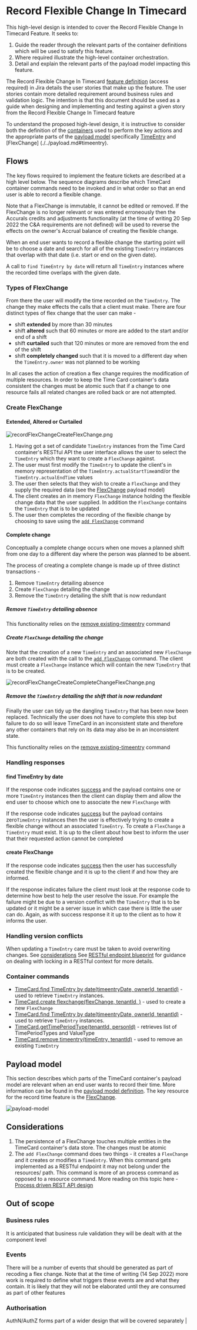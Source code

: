 

# Record Flexible Change In Timecard

This high-level design is intended to cover the Record Flexible Change In Timecard Feature. It seeks to:

1.  Guide the reader through the relevant parts of the container definitions which will be used to satisfy this feature.
2.  Where required illustrate the high-level container orchestration.
3.  Detail and explain the relevant parts of the payload model impacting this feature.

The Record Flexible Change In Timecard [feature definition](https://collaboration.homeoffice.gov.uk/jira/browse/EAHW-896) (access required) in Jira details the user stories that make up the feature. The user stories contain more detailed requirement around business rules and validation logic. The intention is that this document should be used as a guide when designing and implementing and testing against a given story from the Record Flexible Change In Timecard feature

To understand the proposed high-level design, it is instructive to consider both the definition of the [containers](./../index.md) used to perform the key actions and the appropriate parts of the [payload model](./../payload.md) specifically [TimeEntry](./../payload.md#flexchange) and [FlexChange] (./../payload.md#timeentry).

## Flows

The key flows required to implement the feature tickets are described at a high level below. The sequence diagrams describe which TimeCard container commands need to be invoked and in what order so that an end user is able to record a flexible change.

Note that a FlexChange is immutable, it cannot be edited or removed. If the FlexChange is no longer relevant or was entered erroneously then the Accurals credits and adjustments functionality (at the time of writing 20 Sep 2022 the C&A requirements are not defined) will be used to reverse the effects on the owner's Accrual balance of creating the flexible change.

When an end user wants to record a flexible change the starting point will be to choose a date and search for all of the existing `TimeEntry` instances that overlap with that date (i.e. start or end on the given date).

A call to `find TimeEntry by date` will return all `TimeEntry` instances where the recorded time overlaps with the given date.

### Types of FlexChange
From there the user will modify the time recorded on the `TimeEntry`. The change they make effects the calls that a client must make. There are four distinct types of flex change that the user can make - 

 - shift **extended** by more than 30 minutes 
 - shift **altered** such that 60 minutes or more are added to the start and/or end of a shift
 - shift **curtailed** such that 120 minutes or more are removed from the end of the shift
 - shift **completely changed** such that it is moved to a different day when the `TimeEntry.owner` was not planned to be working

In all cases the action of creation a flex change requires the modification of multiple resources. In order to keep the Time Card container's data consistent the changes must be atomic such that if a change to one resource fails all related changes are rolled back or are not attempted.

### Create FlexChange

#### Extended, Altered or Curtailed

![recordFlexChangeCreateFlexChange.png](./../images/recordFlexChangeCreateFlexChange.png)

1. Having got a set of candidate `TimeEntry` instances from the Time Card container's RESTful API the user interface allows the user to select the `TimeEntry` which they want to create a `FlexChange` against.
2. The user must first modify the `TimeEntry` to update the client's in memory representation of the `TimeEntry.actualStartTime`and/or the `TimeEntry.actualEndTime` values
3. The user then selects that they wish to create a `FlexChange` and they supply the required data (see the [FlexChange](./../payload.md#flexchange) payload model)
4. The client creates an in memory `FlexChange` instance holding the flexible change data that the user supplied. In addition the `FlexChange` contains the `TimeEntry` that is to be updated
5. The user then completes the recording of the flexible change by choosing to save using the [`add FlexChange`](./../commands.md#add-flexchange) command 

#### Complete change
Conceptually a complete change occurs when one moves a planned shift from one day to a different day where the person was planned to be absent.

The process of creating a complete change is made up of three distinct transactions - 

1. Remove `TimeEntry` detailing absence
2. Create `FlexChange` detailing the change
3. Remove the `TimeEntry` detailing the shift that is now redundant

##### Remove `TimeEntry` detailing absence
This functionality relies on the [remove existing-timeentry](./record-time.md#remove-existing-timeentry) command

##### Create `FlexChange` detailing the change
Note that the creation of a new `TimeEntry` and an associated new `FlexChange` are both created with the call to the  [`add FlexChange`](./../commands.md#add-flexchange) command. The client must create a `FlexChange` instance which will contain the new `TimeEntry` that is to be created.

![recordFlexChangeCreateCompleteChangeFlexChange.png](./../images/recordFlexChangeCreateCompleteChangeFlexChange.png)

##### Remove the `TimeEntry` detailing the shift that is now redundant
Finally the user can tidy up the dangling `TimeEntry` that has been now been replaced. Technically the user does not have to complete this step but failure to do so will leave TimeCard in an inconsistent state and therefore any other containers that rely on its data may also be in an inconsistent state.

This functionality relies on the [remove existing-timeentry](./record-time.md#remove-existing-timeentry) command

### Handling responses

#### find TimeEntry by date
If the response code indicates [success](https://github.com/UKHomeOffice/callisto-docs/blob/main/blueprints/restful-endpoint.md#handle-success-consistently) and the payload contains one or more `TimeEntry` instances then the client can display them and allow the
end user to choose which one to associate the new `FlexChange` with

If the response code indicates [success](https://github.com/UKHomeOffice/callisto-docs/blob/main/blueprints/restful-endpoint.md#handle-success-consistently) but the payload contains zero`TimeEntry` instances then the user is effectively trying to create a flexible change without an associated `TimeEntry`. To create a `FlexChange` a `TimeEntry` must exist.  It is up to the client about how best to inform the user that their requested action cannot be completed

#### create FlexChange
If the response code indicates [success](https://github.com/UKHomeOffice/callisto-docs/blob/main/blueprints/restful-endpoint.md#handle-success-consistently) then the user has successfully created the flexible change and it is up to the client if and how they are informed.

If the response indicates failure the client must look at the response code to determine how best to help the user resolve the issue. For example the failure might be due to a version conflict with the `TimeEntry` that is to be updated or it might be a server issue in which case there is little the user can do.  Again, as with success response it it up to the client as to how it informs the user.

### Handling version conflicts
When updating a `TimeEntry` care must be taken to avoid overwriting changes. See [considerations](https://github.com/UKHomeOffice/callisto-timecard-restapi/blob/main/docs/features/record-time.md#considerations) See [RESTful endpoint blueprint](https://github.com/UKHomeOffice/callisto-docs/blob/main/blueprints/restful-endpoint.md#managing-resource-contention) for guidance on dealing with locking in a RESTful context for more details.

### Container commands
- [TimeCard.find TimeEntry by date(timeentryDate, ownerId, tenantId)](../commands.md#get-timeentry-by-date) - used to retrieve `TimeEntry` instances. 
- [TimeCard.create flexchange(flexChange, tenantId, )](../commands.md#add-flexchange) - used to create a new `FlexChange`
- [TimeCard.find TimeEntry by date(timeentryDate, ownerId, tenantId)](../commands.md#get-timeentry-by-date) - used to retrieve `TimeEntry` instances. 
- [TimeCard.getTimePeriodType(tenantId, personId)](../commands.md#get-timeperiodtype) - retrieves list of TimePeriodTypes and ValueType
- [TimeCard.remove timeentry(timeEntry, tenantId)](../commands.md#remove-timeentry) - used to remove an existing `TimeEntry`

## Payload model

This section describes which parts of the TimeCard container's payload model are relevant when an end user wants to record their time. More information can be found in the [payload model definition](./../payload.md). The key resource for the record time feature is the [FlexChange](./../payload.md#flexchange).

![payload-model](./../images/payload-model.png)

## Considerations

1. The persistence of a FlexChange touches multiple entities in the TimeCard container's data store. The changes must be atomic
2. The `add FlexChange` command does two things - it creates a `FlexChange` and it creates or modifies a `TimeEntry`. When this command gets implemented as a RESTful endpoint it may not belong under the resources/ path. This command is more of an process command as opposed to a resource command. More reading on this topic here - [Process driven REST API design](https://hackernoon.com/process-driven-rest-api-design-75ca88917582)

## Out of scope

### Business rules
It is anticipated that business rule validation they will be dealt with at the component level

### Events
There will be a number of events that should be generated as part of recoding a flex change. Note that at the time of writing (14 Sep 2022) more work is required to define what triggers these events are and what they contain. It is likely that they will not be elaborated until they are consumed as part of other features

### Authorisation
AuthN/AuthZ forms part of a wider design that will be covered separately          |


